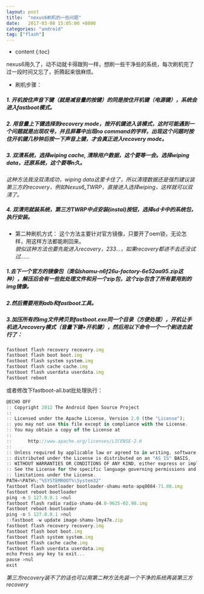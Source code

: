 ```yaml
---
layout: post
title:  "nexus6刷机的一些问题"
date:   2017-03-08 15:05:00 +0800
categories: "android"
tag: ["flash"]
---
```



* content
{:toc}

nexus6用久了，动不动就卡得跟狗一样，想刷一些干净些的系统，每次刷机完了过一段时间又忘了，折腾起来很麻烦。
-  刷机步骤：  
##### 1. 开机按住声音下键（就是减音量的按键）的同是按住开机键（电源键），系统会进入fastboot模式。
##### 2. 用音量上下键选择到recovery mode，按开机键进入该模式，这时可能遇到一个问题就是出现叹号，并且屏幕中出现no command的字样，出现这个问题时按住开机键几秒钟后按一下声音上键，才会真正进入recovery mode。
##### 3. 双清系统，选择wiping cache, 清除用户数据，这个要等一会。选择wiping data，还原系统，这个要等n久。
*这种方法我没双清成功，wiping data这里卡住了，所以清理数据还是强烈建议装第三方的recovery，例如Nexus6_TWRP，直接进入选择wiping，这样就可以双清了。*
##### 4. 双清完就装系统，第三方TWRP中点安装(instal)按钮，选择sd卡中的系统包，执行安装。

- 第二种刷机方式：
这个方法主要针对官方镜像，只要开了oem锁，无论怎样，用这样方法都能刷回来。  
*貌似这种方法也要先能进入recovery，233...，如果recovery都进不去还没试过......*
##### 1.去下一个官方的镜像包（类似shamu-n6f26u-factory-6e52aa95.zip这种），解压后会有一些批处理文件和另一个zip包，这个zip包含了所有要用到的img镜像。
##### 2.然后需要用到adb和fastboot工具。
##### 3.加压所有的img文件拷贝到fastboot.exe同一个目录（方便处理），开机让手机进入recovery模式（音量下键+开机键），然后用以下命令一个一个刷进去就行了：
```js
fastboot flash recovery recovery.img
fastboot flash boot boot.img
fastboot flash system system.img
fastboot flash cache cache.img
fastboot flash userdata userdata.img
fastboot reboot
```
或者修改下fastboot-all.bat批处理执行：
```js
@ECHO OFF  
:: Copyright 2012 The Android Open Source Project  
::  
:: Licensed under the Apache License, Version 2.0 (the "License");  
:: you may not use this file except in compliance with the License.  
:: You may obtain a copy of the License at  
::  
::      http://www.apache.org/licenses/LICENSE-2.0  
::  
:: Unless required by applicable law or agreed to in writing, software  
:: distributed under the License is distributed on an "AS IS" BASIS,  
:: WITHOUT WARRANTIES OR CONDITIONS OF ANY KIND, either express or implied.  
:: See the License for the specific language governing permissions and  
:: limitations under the License.  
PATH=%PATH%;"%SYSTEMROOT%\System32"  
fastboot flash bootloader bootloader-shamu-moto-apq8084-71.08.img  
fastboot reboot-bootloader  
ping -n 5 127.0.0.1 >nul  
fastboot flash radio radio-shamu-d4.0-9625-02.98.img  
fastboot reboot-bootloader  
ping -n 5 127.0.0.1 >nul  
::fastboot -w update image-shamu-lmy47e.zip  
fastboot flash recovery recovery.img  
fastboot flash boot boot.img  
fastboot flash system system.img  
fastboot flash cache cache.img  
fastboot flash userdata userdata.img  
echo Press any key to exit...  
pause >nul  
exit  
```
*第三方recovery装不了的话也可以用第二种方法先装一个干净的系统再装第三方recovery*
